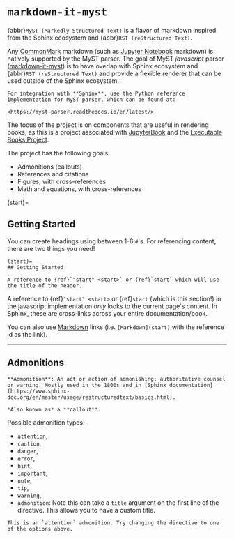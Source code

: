 # `markdown-it-myst`

{abbr}`MyST (Markedly Structured Text)` is a flavor of markdown inspired from the Sphinx ecosystem and {abbr}`RST (reStructured Text)`.

Any [CommonMark](https://commonmark.org/) markdown (such as [Jupyter Notebook](https://jupyter.org) markdown) is natively supported by the MyST parser. The goal of MyST *javascript* parser ([markdown-it-myst](https://github.com/executablebooks/markdown-it-myst)) is to have overlap with Sphinx ecosystem and {abbr}`RST (reStructured Text)` and provide a flexible renderer that can be used outside of the Sphinx ecosystem.

```{important}
For integration with **Sphinx**, use the Python reference implementation for MyST parser, which can be found at:

<https://myst-parser.readthedocs.io/en/latest/>
```

The focus of the project is on components that are useful in rendering books, as this is a project associated with [JupyterBook](https://jupyterbook.org/) and the [Executable Books Project](https://executablebooks.org/).

The project has the following goals:

* Admonitions (callouts)
* References and citations
* Figures, with cross-references
* Math and equations, with cross-references

(start)=
## Getting Started

You can create headings using between 1-6 `#`'s. For referencing content, there are two things you need!

```myst
(start)=
## Getting Started

A reference to {ref}`"start" <start>` or {ref}`start` which will use the title of the header.
```

A reference to {ref}`"start" <start>` or {ref}`start` (which is this section!) in the javascript implementation *only* looks to the current page's content. In Sphinx, these are cross-links across your entire documentation/book.

You can also use [Markdown](start) links (i.e. `[Markdown](start)` with the reference id as the link).

---

## Admonitions

```{admonition} Definition
**Admonition**: An act or action of admonishing; authoritative counsel or warning. Mostly used in the 1800s and in [Sphinx documentation](https://www.sphinx-doc.org/en/master/usage/restructuredtext/basics.html).

*Also known as* a **callout**.
```

Possible admonition types:
* `attention`,
* `caution`,
* `danger`,
* `error`,
* `hint`,
* `important`,
* `note`,
* `tip`,
* `warning`,
* `admonition`: Note this can take a `title` argument on the first line of the directive. This allows you to have a custom title.

```{attention}
This is an `attention` admonition. Try changing the directive to one of the options above.
```

